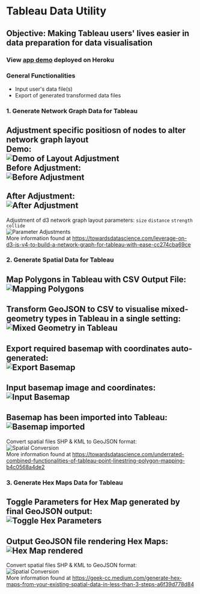 # Tableau Data Utility
## Objective: Making Tableau users' lives easier in data preparation for data visualisation
### View [app demo](https://tableau-data-utility.herokuapp.com/) deployed on Heroku 

### General Functionalities
* Input user's data file(s)
* Export of generated transformed data files 

### 1. Generate Network Graph Data for Tableau
Adjustment specific positiosn of nodes to alter network graph layout
<br/>**Demo:**<br/>![Demo of Layout Adjustment](https://miro.medium.com/max/960/1*_XoEvi8yXSj8uXXuGkuVdA.gif)
<br/>**Before Adjustment:**<br/>![Before Adjustment](https://miro.medium.com/max/1050/1*4YFXQc3_ZoccWZ26FPkNyg.png)<br/>
<br/>**After Adjustment:**<br/>![After Adjustment](https://miro.medium.com/max/1050/1*x3sAFb5uR13G3H-mC3Ye3A.png)
---
Adjustment of d3 network graph layout parameters: `size` `distance` `strength` `collide`
<br/>![Parameter Adjustments](https://miro.medium.com/max/1050/1*m7G3SaYIAJg1kEd7UQiv0g.png)
<br/>More information found at https://towardsdatascience.com/leverage-on-d3-js-v4-to-build-a-network-graph-for-tableau-with-ease-cc274cba69ce

### 2. Generate Spatial Data for Tableau
Map Polygons in Tableau with CSV Output File:
<br/>![Mapping Polygons](https://miro.medium.com/max/1050/1*E89DZBCpjkeFZRjDMbnx6Q.png)
---
Transform GeoJSON to CSV to visualise mixed-geometry types in Tableau in a single setting:
<br/>![Mixed Geometry in Tableau](https://miro.medium.com/max/1050/1*GmNm1806e1Gzf-3mgWlfcA.png)
---
Export required basemap with coordinates auto-generated:
<br/>![Export Basemap](https://miro.medium.com/max/1050/1*MphBS1k898lJVQz5dXFUDg.png)
---
Input basemap image and coordinates:
<br/>![Input Basemap](https://miro.medium.com/max/1050/1*rNnGPA07Mtw3J5sJ0yI3Mw.png)
---
Basemap has been imported into Tableau:
<br/>![Basemap imported](https://miro.medium.com/max/1050/1*UalgzAr7SvSTfhFKEwA2nw.png)
---
Convert spatial files SHP & KML to GeoJSON format:
<br/>![Spatial Conversion](https://miro.medium.com/max/1050/1*HQxDm2dxxPPsuKQC5DStpg.png)
<br/>More information found at https://towardsdatascience.com/underrated-combined-functionalities-of-tableau-point-linestring-polygon-mapping-b4c0568a4de2

### 3. Generate Hex Maps Data for Tableau
Toggle Parameters for Hex Map generated by final GeoJSON output:
<br/>![Toggle Hex Parameters](https://miro.medium.com/max/1050/1*5DOVcf78VDX77JMHs5f60g.png)
---
Output GeoJSON file rendering Hex Maps:
<br/>![Hex Map rendered](https://miro.medium.com/max/1050/1*5E_S69SNwk5sZxrMj6Iiog.png)
---
Convert spatial files SHP & KML to GeoJSON format:
<br/>![Spatial Conversion](https://miro.medium.com/max/1050/1*HQxDm2dxxPPsuKQC5DStpg.png)
<br/>More information found at https://geek-cc.medium.com/generate-hex-maps-from-your-existing-spatial-data-in-less-than-3-steps-a6f39d778d84